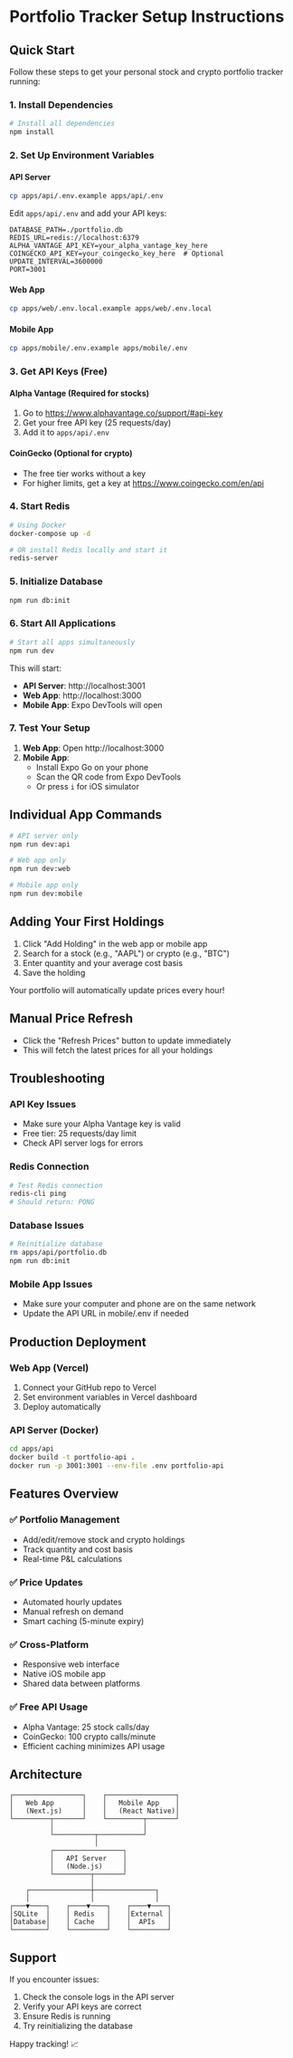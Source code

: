 # Portfolio Tracker Setup Instructions

## Quick Start

Follow these steps to get your personal stock and crypto portfolio tracker running:

### 1. Install Dependencies

```bash
# Install all dependencies
npm install
```

### 2. Set Up Environment Variables

#### API Server
```bash
cp apps/api/.env.example apps/api/.env
```

Edit `apps/api/.env` and add your API keys:
```env
DATABASE_PATH=./portfolio.db
REDIS_URL=redis://localhost:6379
ALPHA_VANTAGE_API_KEY=your_alpha_vantage_key_here
COINGECKO_API_KEY=your_coingecko_key_here  # Optional
UPDATE_INTERVAL=3600000
PORT=3001
```

#### Web App
```bash
cp apps/web/.env.local.example apps/web/.env.local
```

#### Mobile App
```bash
cp apps/mobile/.env.example apps/mobile/.env
```

### 3. Get API Keys (Free)

#### Alpha Vantage (Required for stocks)
1. Go to https://www.alphavantage.co/support/#api-key
2. Get your free API key (25 requests/day)
3. Add it to `apps/api/.env`

#### CoinGecko (Optional for crypto)
- The free tier works without a key
- For higher limits, get a key at https://www.coingecko.com/en/api

### 4. Start Redis

```bash
# Using Docker
docker-compose up -d

# OR install Redis locally and start it
redis-server
```

### 5. Initialize Database

```bash
npm run db:init
```

### 6. Start All Applications

```bash
# Start all apps simultaneously
npm run dev
```

This will start:
- **API Server**: http://localhost:3001
- **Web App**: http://localhost:3000  
- **Mobile App**: Expo DevTools will open

### 7. Test Your Setup

1. **Web App**: Open http://localhost:3000
2. **Mobile App**: 
   - Install Expo Go on your phone
   - Scan the QR code from Expo DevTools
   - Or press `i` for iOS simulator

## Individual App Commands

```bash
# API server only
npm run dev:api

# Web app only  
npm run dev:web

# Mobile app only
npm run dev:mobile
```

## Adding Your First Holdings

1. Click "Add Holding" in the web app or mobile app
2. Search for a stock (e.g., "AAPL") or crypto (e.g., "BTC")
3. Enter quantity and your average cost basis
4. Save the holding

Your portfolio will automatically update prices every hour!

## Manual Price Refresh

- Click the "Refresh Prices" button to update immediately
- This will fetch the latest prices for all your holdings

## Troubleshooting

### API Key Issues
- Make sure your Alpha Vantage key is valid
- Free tier: 25 requests/day limit
- Check API server logs for errors

### Redis Connection
```bash
# Test Redis connection
redis-cli ping
# Should return: PONG
```

### Database Issues
```bash
# Reinitialize database
rm apps/api/portfolio.db
npm run db:init
```

### Mobile App Issues
- Make sure your computer and phone are on the same network
- Update the API URL in mobile/.env if needed

## Production Deployment

### Web App (Vercel)
1. Connect your GitHub repo to Vercel
2. Set environment variables in Vercel dashboard
3. Deploy automatically

### API Server (Docker)
```bash
cd apps/api
docker build -t portfolio-api .
docker run -p 3001:3001 --env-file .env portfolio-api
```

## Features Overview

### ✅ Portfolio Management
- Add/edit/remove stock and crypto holdings
- Track quantity and cost basis
- Real-time P&L calculations

### ✅ Price Updates  
- Automated hourly updates
- Manual refresh on demand
- Smart caching (5-minute expiry)

### ✅ Cross-Platform
- Responsive web interface
- Native iOS mobile app
- Shared data between platforms

### ✅ Free API Usage
- Alpha Vantage: 25 stock calls/day
- CoinGecko: 100 crypto calls/minute
- Efficient caching minimizes API usage

## Architecture

```
┌─────────────────┐    ┌─────────────────┐
│   Web App       │    │   Mobile App    │
│   (Next.js)     │    │   (React Native)│
└─────────┬───────┘    └─────────┬───────┘
          │                      │
          └──────────┬───────────┘
                     │
          ┌─────────────────┐
          │   API Server    │
          │   (Node.js)     │
          └─────────┬───────┘
                    │
    ┌───────────────┼───────────────┐
    │               │               │
┌───▼────┐    ┌────▼────┐    ┌────▼────┐
│SQLite  │    │ Redis   │    │External │
│Database│    │ Cache   │    │  APIs   │
└────────┘    └─────────┘    └─────────┘
```

## Support

If you encounter issues:

1. Check the console logs in the API server
2. Verify your API keys are correct
3. Ensure Redis is running
4. Try reinitializing the database

Happy tracking! 📈